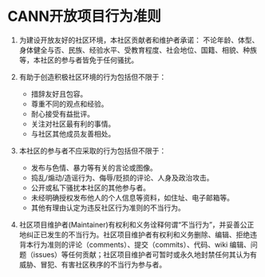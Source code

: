 # CANN开放项目行为准则

1. 为建设开放友好的社区环境，本社区贡献者和维护者承诺：
   不论年龄、体型、身体健全与否、民族、经验水平、受教育程度、社会地位、国籍、相貌、种族等，本社区的参与者皆免于任何骚扰。

2. 有助于创造积极社区环境的行为包括但不限于：

   - 措辞友好且包容。
   - 尊重不同的观点和经验。
   - 耐心接受有益批评。
   - 关注对社区最有利的事情。
   - 与社区其他成员友善相处。

3. 本社区的参与者不应采取的行为包括但不限于：

   - 发布与色情、暴力等有关的言论或图像。
   - 捣乱/煽动/造谣行为、侮辱/贬损的评论、人身及政治攻击。
   - 公开或私下骚扰本社区的其他参与者。
   - 未经明确授权发布他人的个人信息等资料，如住址、电子邮箱等。
   - 其他有理由认定为违反社区行为准则的不当行为。

4. 社区项目维护者(Maintainer)有权利和义务诠释何谓“不当行为”，并妥善公正地纠正已发生的不当行为。社区项目维护者有权利和义务删除、编辑、拒绝违背本行为准则的评论（comments）、提交（commits）、代码、wiki 编辑、问题（issues）等任何贡献；社区项目维护者可暂时或永久地封禁任何其认为有威胁、冒犯、有害社区秩序的不当行为参与者。
